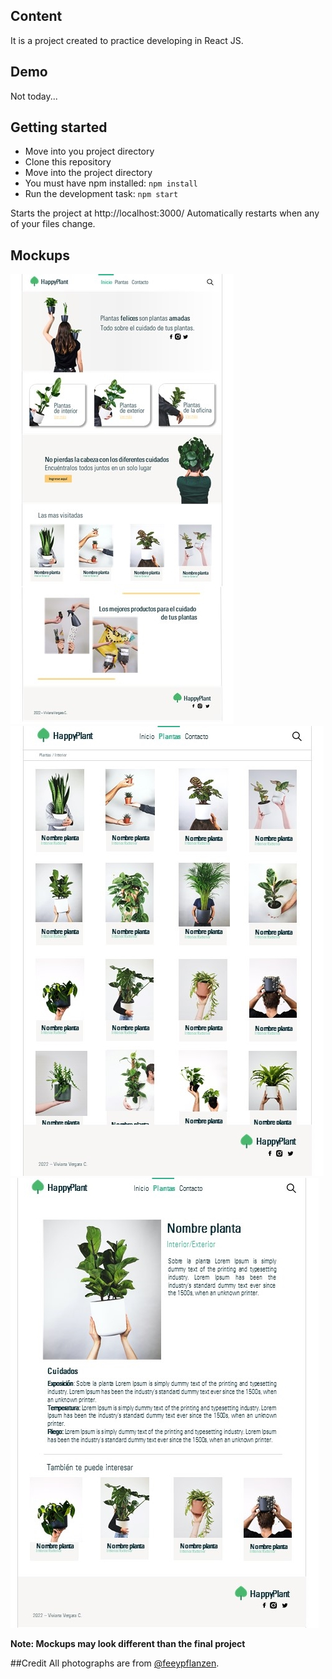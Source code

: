 ## Content
It is a project created to practice developing in React JS.

## Demo
Not today...

## Getting started
* Move into you project directory
* Clone this repository
* Move into the project directory
* You must have npm installed: `npm install`
* Run the development task: `npm start`

Starts the project at http://localhost:3000/
Automatically restarts when any of your files change.


## Mockups
![HomePage](./public/img/HomePage.JPG)
![PlantsPage](./public/img/PlantsPage.JPG)
![PlantPage](./public/img/PlantPage.JPG)

**Note: Mockups may look different than the final project**

##Credit
All photographs are from [@feeypflanzen](https://unsplash.com/@feeypflanzen).

